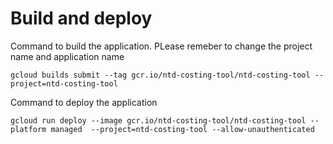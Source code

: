 # Build and deploy

Command to build the application. PLease remeber to change the project name and application name
```
gcloud builds submit --tag gcr.io/ntd-costing-tool/ntd-costing-tool --project=ntd-costing-tool
```

Command to deploy the application
```
gcloud run deploy --image gcr.io/ntd-costing-tool/ntd-costing-tool --platform managed  --project=ntd-costing-tool --allow-unauthenticated
```